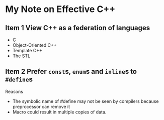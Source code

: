 # My Note on Effective C++

## Item 1 View C++ as a federation of languages

* C
* Object-Oriented C++
* Template C++
* The STL


## Item 2 Prefer `const`s, `enum`s and `inline`s to `#define`s

Reasons
* The symbolic name of #define may not be seen by compilers because preprocessor can remove it
* Macro could result in multiple copies of data.


